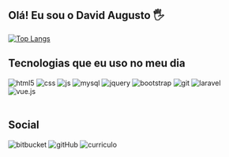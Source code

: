 ## Olá! Eu sou o David Augusto 🖐️

[![Top Langs](https://github-readme-stats.vercel.app/api/top-langs/?username=davidaugusto89&layout=compact)](https://github.com/anuraghazra/github-readme-stats)

## Tecnologias que eu uso no meu dia

<div style="display: inline_block">
  <img align="center" alt="html5" src="https://img.shields.io/badge/HTML5-E34F26?style=for-the-badge&logo=html5&logoColor=white" />
  <img align="center" alt="css" src="https://img.shields.io/badge/CSS3-1572B6?style=for-the-badge&logo=css3&logoColor=white" />
  <img align="center" alt="js" src="https://img.shields.io/badge/JavaScript-F7DF1E?style=for-the-badge&logo=javascript&logoColor=black" />
  <img align="center" alt="mysql" src="https://img.shields.io/badge/MySQL-00000F?style=for-the-badge&logo=mysql&logoColor=white" />
  <img align="center" alt="jquery" src="https://img.shields.io/badge/jQuery-0769AD?style=for-the-badge&logo=jquery&logoColor=white" />
  <img align="center" alt="bootstrap" src="https://img.shields.io/badge/Bootstrap-563D7C?style=for-the-badge&logo=bootstrap&logoColor=white" />
  <img align="center" alt="git" src="https://img.shields.io/badge/GIT-E44C30?style=for-the-badge&logo=git&logoColor=white" />
  <img align="center" alt="laravel" src="https://img.shields.io/badge/Laravel-FF2D20?style=for-the-badge&logo=laravel&logoColor=white" /><br />
  <img align="center" alt="vue.js" src="https://img.shields.io/badge/Vue.js-35495E?style=for-the-badge&logo=vue.js&logoColor=4FC08D" />
</div><br/>


## Social
<div style="display: inline_block">
  <img align="center" alt="bitbucket" src="https://img.shields.io/badge/Bitbucket-0747a6?style=for-the-badge&logo=bitbucket&logoColor=white" />
  <img align="center" alt="gitHub" src="https://img.shields.io/badge/GitHub-100000?style=for-the-badge&logo=github&logoColor=white" />
  <img align="center" alt="curriculo" src="	https://img.shields.io/badge/website-000000?style=for-the-badge&logo=About.me&logoColor=white" />
 </div><br/>
